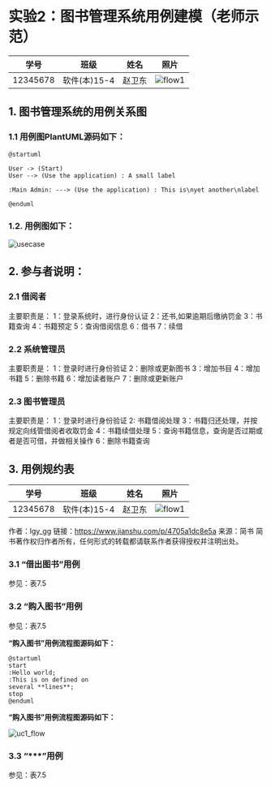 # 实验2：图书管理系统用例建模（老师示范）
|学号|班级|姓名|照片|
|:-------:|:-------------: | :----------:|:---:|
|12345678|软件(本)15-4|赵卫东|![flow1](a2.jpg)|

## 1. 图书管理系统的用例关系图

### 1.1 用例图PlantUML源码如下：

``` usecase
@startuml

User -> (Start)
User --> (Use the application) : A small label

:Main Admin: ---> (Use the application) : This is\nyet another\nlabel

@enduml
```


### 1.2. 用例图如下：



![usecase](usecase.png)

## 2. 参与者说明：

###     2.1 借阅者

主要职责是：
            1：登录系统时，进行身份认证
            2：还书,如果逾期后缴纳罚金
            3：书籍查询
            4：书籍预定
            5：查询借阅信息
            6：借书
            7：续借
###     2.2 系统管理员

主要职责是：
            1：登录时进行身份验证
            2：删除或更新图书
            3：增加书目
            4：增加书籍
            5：删除书籍
            6：增加读者账户
            7：删除或更新账户
###     2.3 图书管理员
    
主要职责是：
            1：登录时进行身份验证
            2: 书籍借阅处理
            3：书籍归还处理，并按规定向线管借阅者收取罚金
            4：书籍续借处理
            5：查询书籍信息，查询是否过期或者是否可借，并做相关操作
            6：删除书籍查询
##     3. 用例规约表
|学号|班级|姓名|照片|
|:-------:|:-------------: | :----------:|:---:|
|12345678|软件(本)15-4|赵卫东|![flow1](a2.jpg)|

作者：lgy_gg
链接：https://www.jianshu.com/p/4705a1dc8e5a
来源：简书
简书著作权归作者所有，任何形式的转载都请联系作者获得授权并注明出处。
###     3.1 “借出图书”用例

参见：表7.5

###     3.2 “购入图书”用例

参见：表7.5

**“购入图书”用例流程图源码如下：**
``` uc1_flow
@startuml
start
:Hello world;
:This is on defined on
several **lines**;
stop
@enduml
```

**“购入图书”用例流程图源码如下：**

![uc1_flow](usecase1_flow.jpg)

###     3.3 “***”用例

参见：表7.5